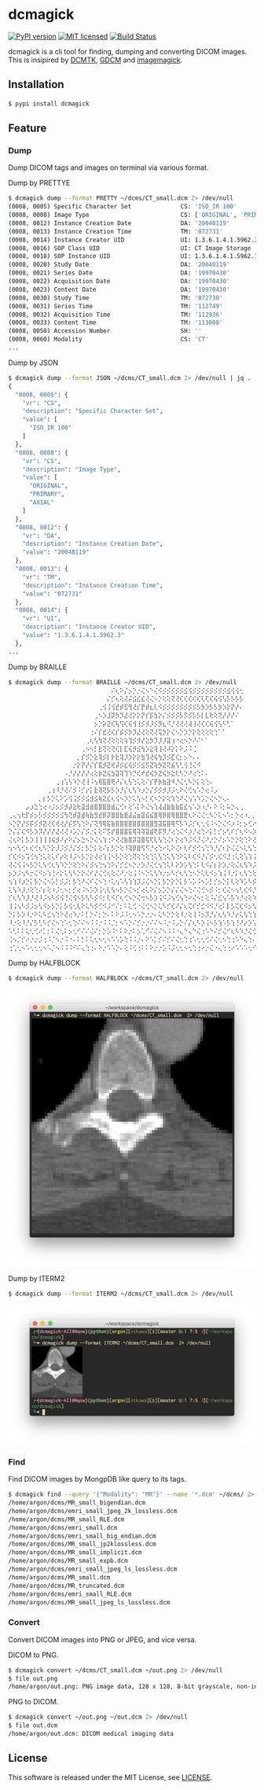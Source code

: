# dcmagick
[![PyPI version](https://badge.fury.io/py/dcmagick.svg)](https://badge.fury.io/py/dcmagick)
[![MIT licensed](https://img.shields.io/badge/license-MIT-blue.svg)](https://raw.githubusercontent.com/amplify-education/serverless-domain-manager/master/LICENSE)
[![Build Status](https://travis-ci.org/ar90n/dcmagick.svg?branch=master)](https://travis-ci.org/ar90n/dcmagick)

dcmagick is a cli tool for finding, dumping and converting DICOM images.
This is insipired by [DCMTK](https://dicom.offis.de/dcmtk.php.en), [GDCM](https://sourceforge.net/projects/gdcm/) and [imagemagick](https://www.imagemagick.org/).

## Installation

```bash
$ pypi install dcmagick
```

## Feature

### Dump

Dump DICOM tags and images on terminal via various format.

Dump by PRETTYE
```bash
$ dcmagick dump --format PRETTY ~/dcms/CT_small.dcm 2> /dev/null
(0008, 0005) Specific Character Set              CS: 'ISO_IR 100'
(0008, 0008) Image Type                          CS: ['ORIGINAL', 'PRIMARY', 'AXIAL']
(0008, 0012) Instance Creation Date              DA: '20040119'
(0008, 0013) Instance Creation Time              TM: '072731'
(0008, 0014) Instance Creator UID                UI: 1.3.6.1.4.1.5962.3
(0008, 0016) SOP Class UID                       UI: CT Image Storage
(0008, 0018) SOP Instance UID                    UI: 1.3.6.1.4.1.5962.1.1.1.1.1.20040119072730.12322
(0008, 0020) Study Date                          DA: '20040119'
(0008, 0021) Series Date                         DA: '19970430'
(0008, 0022) Acquisition Date                    DA: '19970430'
(0008, 0023) Content Date                        DA: '19970430'
(0008, 0030) Study Time                          TM: '072730'
(0008, 0031) Series Time                         TM: '112749'
(0008, 0032) Acquisition Time                    TM: '112936'
(0008, 0033) Content Time                        TM: '113008'
(0008, 0050) Accession Number                    SH: ''
(0008, 0060) Modality                            CS: 'CT'
...
```

Dump by JSON
```bash
$ dcmagick dump --format JSON ~/dcms/CT_small.dcm 2> /dev/null | jq .
{
  "0008, 0005": {
    "vr": "CS",
    "description": "Specific Character Set",
    "value": [
      "ISO_IR 100"
    ]
  },
  "0008, 0008": {
    "vr": "CS",
    "description": "Image Type",
    "value": [
      "ORIGINAL",
      "PRIMARY",
      "AXIAL"
    ]
  },
  "0008, 0012": {
    "vr": "DA",
    "description": "Instance Creation Date",
    "value": "20040119"
  },
  "0008, 0013": {
    "vr": "TM",
    "description": "Instance Creation Time",
    "value": "072731"
  },
  "0008, 0014": {
    "vr": "UI",
    "description": "Instance Creator UID",
    "value": "1.3.6.1.4.1.5962.3"
  },
...
```

Dump by BRAILLE
```bash
$ dcmagick dump --format BRAILLE ~/dcms/CT_small.dcm 2> /dev/null
⠀⠀⠀⠀⠀⠀⠀⠀⠀⠀⠀⠀⠀⠀⠀⠀⠀⠀⠀⠀⠀⠀⠀⠀⠌⢆⠕⡌⡢⡑⡐⢌⠢⠑⢌⠪⡪⡪⡪⡪⡪⣪⢪⡪⡪⡪⡪⡪⡪⡪⡪⣪⢪⢪⢂⠀⠀⠀⠀⠀⠀⠀⠀⠀
⠀⠀⠀⠀⠀⠀⠀⠀⠀⠀⠀⠀⠀⠀⠀⠀⠀⠀⠀⠀⠀⠀⠀⡌⡊⢆⢕⢜⡬⣪⣎⣎⢜⢌⠢⡑⢕⢕⢝⢜⢎⢎⢎⢎⢎⢇⢏⢎⢮⢪⢣⡣⡣⡣⡣⠀⠀⠀⠀⠀⠀⠀⠀⠀
⠀⠀⠀⠀⠀⠀⠀⠀⠀⠀⠀⠀⠀⠀⠀⠀⠀⠀⠀⠀⠀⢀⢪⢨⢪⣞⡾⣫⢻⢜⡎⡟⡾⣆⢇⠪⡪⡪⡪⡪⡪⡪⡪⡪⡣⡳⡱⡣⡣⡳⡱⡕⡝⡜⠄⠀⠀⠀⠀⠀⠀⠀⠀⠀
⠀⠀⠀⠀⠀⠀⠀⠀⠀⠀⠀⠀⠀⠀⠀⠀⠀⠀⠀⠀⢀⠢⡱⣸⡽⡳⡹⣜⢜⡕⡕⡝⡎⡯⣳⡕⡌⡪⡪⡪⡣⡫⡪⡣⡣⡇⣇⢗⢕⢝⡜⡜⡜⠌⠀⠀⠀⠀⠀⠀⠀⠀⠀⠀
⠀⠀⠀⠀⠀⠀⠀⠀⠀⠀⠀⠀⠀⠀⠀⠀⠀⠀⠀⠀⡢⡑⡵⣝⢎⢧⢫⢎⢮⢺⢸⡪⡺⡸⡪⡻⣆⠪⡘⢜⢜⢜⢼⢸⢜⢎⢎⢮⢪⢣⠣⢃⠁⠀⠀⠀⠀⠀⠀⠀⠀⠀⠀⠀
⠀⠀⠀⠀⠀⠀⠀⠀⠀⠀⠀⠀⠀⠀⠀⠀⠀⠀⠀⢐⠌⡎⣞⢜⢎⡎⡮⡪⡳⡹⣜⢜⢕⢝⢜⢭⡳⡕⢌⠢⡑⡱⡑⡕⢕⢕⢕⢕⢑⠁⠁⠀⠀⠀⠀⠀⠀⠀⠀⠀⠀⠀⠀⠀
⠀⠀⠀⠀⠀⠀⠀⠀⠀⠀⠀⠀⠀⠀⠀⠀⠀⠀⢀⢆⢣⢳⢝⢜⢕⢕⢕⢵⢹⡪⡺⡜⣕⡳⡹⡸⡸⣽⢰⠐⢔⠢⡑⠜⠌⠂⠁⠀⠀⠀⠀⠀⠀⠀⠀⠀⠀⠀⠀⠀⠀⠀⠀⠀
⠀⠀⠀⠀⠀⠀⠀⠀⠀⠀⠀⠀⠀⠀⠀⠀⠀⢀⠢⠢⡃⣗⢝⢕⢝⢎⡇⣏⢮⡺⣪⢳⡱⣕⢽⢸⢜⠼⡕⡅⠕⡨⠨⢈⠀⠀⠀⠀⠀⠀⠀⠀⠀⠀⠀⠀⠀⠀⠀⠀⠀⠀⠀⠀
⠀⠀⠀⠀⠀⠀⠀⠀⠀⠀⠀⠀⠀⠀⠀⠀⡀⡎⡪⡑⣕⢽⡪⡇⡗⣗⢽⡸⡱⡕⡕⣳⢹⢜⢮⢳⡹⡪⣏⢎⡂⡢⠑⠄⠄⠀⠀⠀⠀⠀⠀⠀⠀⠀⠀⠀⠀⠀⠀⠀⠀⠀⠀⠀
⠀⠀⠀⠀⠀⠀⠀⠀⠀⠀⠀⠀⠀⠀⠀⡐⡕⡝⡜⡌⡎⣯⡺⣝⢞⡼⡪⣎⢮⡪⡪⣪⡫⣝⢵⡳⣝⢝⣮⢣⢃⢪⢘⢌⠪⠀⠀⠀⠀⠀⠀⠀⠀⠀⠀⠀⠀⠀⠀⠀⠀⠀⠀⠀
⠀⠀⠀⠀⠀⠀⠀⠀⠀⠀⠀⠀⠀⠠⡘⡜⡜⡜⡜⢔⢕⡷⣝⢮⣳⣽⢽⢹⠱⡙⢎⠞⣞⢮⡳⣝⢮⡳⣕⢇⠣⡑⠜⢔⢑⠅⠄⠀⠀⠀⠀⠀⠀⠀⠀⠀⠀⠀⠀⠀⠀⠀⠀⠀
⠀⠀⠀⠀⠀⠀⠀⠀⠀⠀⠀⢀⢰⢡⢣⠱⡑⢜⢸⠨⢢⢿⣯⣿⢟⠜⡌⢆⢣⢑⢅⢕⠌⡎⡟⡷⣷⣽⠺⡘⢌⢂⠣⡑⡅⢕⢑⠄⠀⠀⠀⠀⠀⠀⠀⠀⠀⠀⠀⠀⠀⠀⠀⠀
⠀⠀⠀⠀⠀⠀⠀⠀⠀⢀⢰⠸⡘⢜⠌⡪⠨⡊⡔⡅⣗⢽⢝⡧⡣⡱⡘⡌⢆⢣⠱⡰⡑⡌⡪⡪⡺⡸⡨⢂⠕⢌⢊⢢⠡⡑⢔⠨⡠⠀⠀⠀⠀⠀⠀⠀⠀⠀⠀⠀⠀⠀⠀⠀
⠀⠀⠀⠀⠀⠀⠀⡀⡆⡣⡑⢅⠕⡡⢪⢨⡪⡪⣪⣺⣪⢷⣝⣎⢆⢪⠢⡱⡑⢅⢣⠢⡃⢎⠢⡑⡕⢕⢱⢑⠜⢌⢢⢡⠱⡡⡑⢌⠢⡑⢄⠄⠀⠀⠀⠀⠀⠀⠀⠀⠀⠀⠀⠀
⠀⠀⠀⠀⡠⡰⣑⢑⢔⠰⡨⡢⡪⡺⡼⣕⢗⣽⣺⣾⣿⣿⣿⣿⣾⣌⢊⠆⢕⠡⡅⠕⢌⢢⢱⢼⣼⣷⣷⣷⣯⣎⢢⠡⡱⠰⡘⠄⠕⠨⡂⠥⡑⢄⢀⠀⠀⠀⠀⠀⠀⠀⠀⠀
⢀⢄⢢⢗⡏⡮⡢⡣⡪⡪⡪⡪⣪⢳⢝⡾⣽⣾⢷⣷⣻⣞⡿⡽⣿⣿⣷⣿⣼⣬⣶⣽⣮⣮⣿⢿⡿⣿⢿⣿⣿⣟⢆⠕⢌⢌⢂⠣⡑⢅⠢⠡⡂⡑⢔⠰⡀⡀⠀⠀⠀⠀⠀⠀
⠢⡑⡝⡜⡪⡯⡪⡺⣝⢜⢎⢞⢜⡜⡮⡫⢣⢑⠕⡌⢝⢻⢿⣯⣷⣿⣿⣿⣿⣿⣿⣿⣿⣿⣻⣽⣯⣿⢿⠫⡣⠱⡨⡊⢆⢂⢪⠨⠢⡑⢌⠪⡰⠨⡂⡢⢊⠔⡡⠠⡀⠀⠀⠀
⡑⡌⡌⢎⠪⡣⡱⡹⡜⡜⡜⣜⢜⢜⠰⡡⡑⡌⡪⡐⡅⢕⠍⡫⡞⣿⣿⣿⣯⢿⢽⢽⣽⣾⢟⡯⡻⡘⢔⢑⢌⠪⡰⡘⢔⢑⠔⡅⡃⡊⡢⢃⠎⡊⢆⠪⠢⡱⠨⡊⠔⠅⢕⠠
⢌⢆⠕⡅⡣⡱⢸⢸⢸⢸⢮⡺⠜⡔⠕⡌⡢⣑⠢⡑⢌⢢⢱⢐⠕⢜⢜⣷⣿⡽⣽⣿⢯⢏⢇⢣⢑⢌⠆⡕⢔⠱⡨⠪⡘⢌⠜⡐⡑⠌⡢⠡⡑⡑⢕⢑⠕⢜⠸⡨⠪⡑⡅⡪
⢢⠢⢣⢊⠆⢎⢊⢆⠣⡑⡕⡸⡨⡪⡘⡌⡪⡂⡣⡑⡅⢕⠌⡆⡣⡑⢕⠸⢽⡿⣿⢫⠫⡘⢔⢑⠔⢅⠕⢌⠆⢇⠎⡪⢊⢢⢑⠱⡘⡌⠆⡕⢌⢌⠢⢅⢣⢑⢕⢘⢌⢢⢑⢌
⡊⢎⠪⡢⢩⢊⢢⢑⢅⢕⢅⠎⡔⢕⠸⡨⠢⡣⡑⡕⢜⢔⢱⢨⠢⡣⡑⢕⢑⢝⢕⢑⢕⢑⢅⢣⢑⢅⢣⢑⠕⢅⠇⢎⠪⡘⡌⡪⢂⢎⠪⣘⢐⢅⢕⢡⢱⢨⠢⡑⡅⡕⢜⢐
⢜⢌⢪⢨⠢⡣⡑⢅⢣⢊⢆⢣⠱⡑⡑⢕⢑⠕⡌⡪⢢⢑⢢⢑⠕⡌⡊⣊⠢⡑⡐⡱⡘⢌⢊⢢⢑⢅⠇⡕⡱⡡⢣⢑⠅⢇⠪⡌⡆⡕⡱⡐⢕⢌⢆⢣⠱⡨⡊⢆⢊⠔⡡⡡
⡢⡱⡨⢢⠣⡒⢌⠪⡢⢱⢘⠔⡕⢅⢣⠣⡑⡕⢌⠎⡜⢌⢊⢆⢕⢌⠜⡐⢕⢨⠨⠢⡑⢅⢣⠱⡐⡢⠣⡊⢆⢣⢑⠢⡑⢅⢇⠪⡢⢱⢨⠸⡐⡅⢆⢣⢑⢕⢘⢌⠄⡕⢌⢆
⢢⢱⠸⡰⡑⡅⡣⡑⢌⠢⡡⡃⡪⡨⡂⡣⢑⠜⢌⠎⢌⠢⢑⠐⢅⢢⠡⢣⢱⢱⡹⡨⢌⠢⡑⡅⡣⡑⡕⡑⡅⡣⠡⡡⠨⠢⡡⡃⡊⡢⡑⡅⢇⢕⠱⡡⠣⡪⠸⡐⢅⠊⢆⠕
⢅⢣⠱⡸⡐⢕⢑⠌⡆⢕⠰⡨⢂⠢⡂⡊⢔⠨⠢⡡⡱⢨⢂⢇⢣⠢⡣⡑⢌⠢⡊⢔⢅⠕⡌⡢⡡⡑⡌⡌⢌⠢⢑⠌⢌⢊⠢⡪⠨⡂⢎⢌⠢⢢⢃⢎⠪⡘⢌⠢⡢⡡⡑⡌
⡊⢆⢣⠱⡸⡘⢜⠸⡨⢢⠣⡪⢪⢘⢌⢪⠢⡣⢣⠣⡪⠪⡂⢇⠪⡊⢆⢊⠢⡑⢌⢒⠢⡣⡱⢨⠪⡨⢢⢊⢢⢑⠔⢌⠢⡂⢕⠨⡌⣊⢢⠡⡣⠱⡘⢔⢕⠱⡑⡕⢜⠔⢕⠱
⢸⢨⢢⠣⡪⡨⡢⢣⠪⡢⡣⡑⡅⡣⢪⢂⢇⠕⢅⠣⡪⢊⠪⡨⠊⠌⡂⠅⢅⢊⠐⢌⢊⠢⡑⢅⠣⡊⢎⠜⡌⢆⢍⠎⡊⣊⠪⠪⡘⢔⠅⡇⡣⢍⢎⠪⡢⢣⢱⠸⡰⡩⡊⢎
⡑⡅⡣⡱⠸⡐⠕⢅⠣⣊⢢⢑⠕⢜⢔⠱⡐⠅⡃⡑⠌⡂⡑⠄⠅⠕⡨⠨⢂⠢⠡⡑⡐⡐⠄⢅⠣⡑⡑⢕⠸⡐⢕⢸⠨⡢⡹⡘⡌⢆⢣⠱⡘⡔⢅⢣⢑⢱⠨⣊⢢⠱⡘⡌
⠸⡐⢕⠸⡘⡌⡣⢃⠣⡊⢌⠢⢑⠡⢂⢑⠌⠌⠢⠨⠨⡐⠨⠨⡈⡂⠢⠡⡑⠌⡊⡐⡐⠌⠌⠢⠨⡐⠨⡠⡑⠌⡌⢆⠣⡱⢨⠢⡣⢱⠡⡣⢱⢘⠜⡔⡱⢡⠣⡢⢣⠱⡡⠣
⠡⢃⠅⠅⢅⢂⢊⠔⡁⡂⠅⢌⢂⠅⡢⢂⠊⠌⠌⢌⠌⡂⡑⡡⠨⠂⠅⠕⡐⠅⡢⢁⠊⠌⢌⠌⠢⠨⠨⠐⢄⠑⢄⠑⢌⢐⠡⠑⠌⡊⢌⠊⢆⠣⠱⡘⢌⢊⠪⡨⠢⡃⠕⡉
⢈⠢⡈⡊⠔⡐⡐⡨⢐⠨⡈⠢⡐⠨⠐⠄⠅⡃⠅⢅⢂⠢⢂⠢⠡⠡⡡⢑⠨⠨⡐⠄⠕⠡⡁⡊⠌⡊⠌⢌⢂⢑⢐⠡⢂⢂⢊⠌⢌⢂⠢⢑⢐⠡⠑⢄⢑⠄⠕⡠⠑⢄⢑⢐
⢐⢁⢂⠢⠡⢂⢂⢂⠢⠡⡈⠢⠨⠨⠨⠊⠌⢄⢑⢐⠄⠕⡐⠡⠡⡑⠄⢕⠨⢊⢐⠅⠅⠕⡐⡐⡡⠨⡨⢂⢂⠢⢂⢑⢐⠔⡐⢌⠐⢄⢑⢐⠔⠡⠡⠡⢂⠊⠔⡨⢈⠢⡁⠢
```


Dump by HALFBLOCK
```bash
$ dcmagick dump --format HALFBLOCK ~/dcms/CT_small.dcm 2> /dev/null
```
![Dump by HALFBLOCK](https://github.com/ar90n/dcmagick/blob/doc/images/sc_halfblock.png)

Dump by ITERM2
```bash
$ dcmagick dump --format ITERM2 ~/dcms/CT_small.dcm 2> /dev/null
```
![Dump by ITERM2](https://github.com/ar90n/dcmagick/blob/doc/images/sc_iterm2.png)

### Find

Find DICOM images by MongpDB like query to its tags.

```bash
$ dcmagick find --query '{"Modality": "MR"}' --name '*.dcm' ~/dcms/ 2> /dev/null
/home/argon/dcms/MR_small_bigendian.dcm
/home/argon/dcms/emri_small_jpeg_2k_lossless.dcm
/home/argon/dcms/MR_small_RLE.dcm
/home/argon/dcms/emri_small.dcm
/home/argon/dcms/emri_small_big_endian.dcm
/home/argon/dcms/MR_small_jp2klossless.dcm
/home/argon/dcms/MR_small_implicit.dcm
/home/argon/dcms/MR_small_expb.dcm
/home/argon/dcms/emri_small_jpeg_ls_lossless.dcm
/home/argon/dcms/MR_small.dcm
/home/argon/dcms/MR_truncated.dcm
/home/argon/dcms/emri_small_RLE.dcm
/home/argon/dcms/MR_small_jpeg_ls_lossless.dcm
```

### Convert

Convert DICOM images into PNG or JPEG, and vice versa.

DICOM to PNG.
```bash
$ dcmagick convert ~/dcms/CT_small.dcm ~/out.png 2> /dev/null
$ file out.png
/home/argon/out.png: PNG image data, 128 x 128, 8-bit grayscale, non-interlaced
```

PNG to DICOM.
```bash
$ dcmagick convert ~/out.png ~/out.dcm 2> /dev/null
$ file out.dcm
/home/argon/out.dcm: DICOM medical imaging data
```

## License
This software is released under the MIT License, see [LICENSE](LICENSE).
